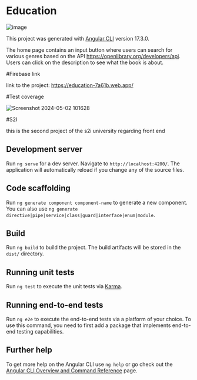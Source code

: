 
# Education
![image](https://github.com/DavideSiracusano/educationproject/assets/152174921/fd7ca382-9e00-4967-9cb2-9561b712c7e9)

This project was generated with [Angular CLI](https://github.com/angular/angular-cli) version 17.3.0.

The home page contains an input button where users can search for various genres based on the API https://openlibrary.org/developers/api.
Users can click on the description to see what the book is about.

#Firebase link

link to the project: https://education-7a61b.web.app/

#Test coverage 

![Screenshot 2024-05-02 101628](https://github.com/DavideSiracusano/educationproject/assets/152174921/7a66b2db-cbda-4d9c-ad27-58defd4f2fdf)

#S2I

this is the second project of the s2i university regarding front end

## Development server

Run `ng serve` for a dev server. Navigate to `http://localhost:4200/`. The application will automatically reload if you change any of the source files.

## Code scaffolding

Run `ng generate component component-name` to generate a new component. You can also use `ng generate directive|pipe|service|class|guard|interface|enum|module`.

## Build

Run `ng build` to build the project. The build artifacts will be stored in the `dist/` directory.

## Running unit tests

Run `ng test` to execute the unit tests via [Karma](https://karma-runner.github.io).

## Running end-to-end tests

Run `ng e2e` to execute the end-to-end tests via a platform of your choice. To use this command, you need to first add a package that implements end-to-end testing capabilities.

## Further help

To get more help on the Angular CLI use `ng help` or go check out the [Angular CLI Overview and Command Reference](https://angular.io/cli) page.
